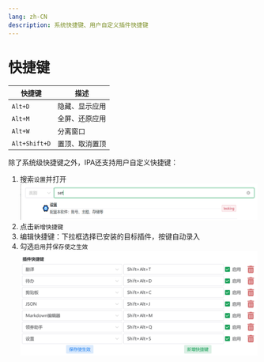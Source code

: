 ```yaml
---
lang: zh-CN
description: 系统快捷键、用户自定义插件快捷键
---
```


# 快捷键

|快捷键|描述|
|--|--|
|`Alt+D`|隐藏、显示应用|
|`Alt+M`|全屏、还原应用|
|`Alt+W`|分离窗口|
|`Alt+Shift+D`|置顶、取消置顶|

除了系统级快捷键之外，IPA还支持用户自定义快捷键：
1. 搜索`设置`并打开
![设置](./setting.png)
2. 点击`新增快捷键`
3. 编辑快捷键：下拉框选择已安装的目标插件，按键自动录入
4. 勾选`启用`并`保存使之生效`
![快捷键](./shortcuts.png)

